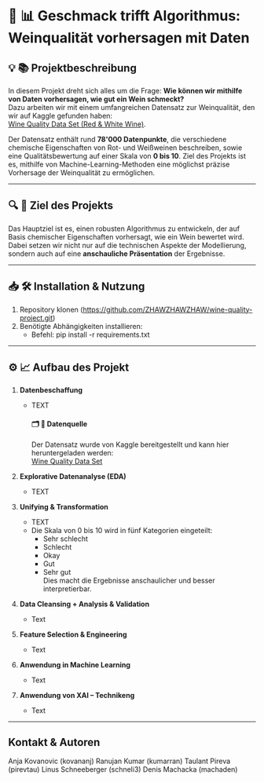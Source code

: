 # 🍷 📊 Geschmack trifft Algorithmus​: Weinqualität vorhersagen mit Daten

## 💡 📚 Projektbeschreibung 
In diesem Projekt dreht sich alles um die Frage: **Wie können wir mithilfe von Daten vorhersagen, wie gut ein Wein schmeckt?**  
Dazu arbeiten wir mit einem umfangreichen Datensatz zur Weinqualität, den wir auf Kaggle gefunden haben:  
[Wine Quality Data Set (Red & White Wine)](https://www.kaggle.com/datasets/ruthgn/wine-quality-data-set-red-white-wine).  

Der Datensatz enthält rund **78'000 Datenpunkte**, die verschiedene chemische Eigenschaften von Rot- und Weißweinen beschreiben, sowie eine Qualitätsbewertung auf einer Skala von **0 bis 10**. Ziel des Projekts ist es, mithilfe von Machine-Learning-Methoden eine möglichst präzise Vorhersage der Weinqualität zu ermöglichen.

---

## 🔍 🎯 Ziel des Projekts
Das Hauptziel ist es, einen robusten Algorithmus zu entwickeln, der auf Basis chemischer Eigenschaften vorhersagt, wie ein Wein bewertet wird. Dabei setzen wir nicht nur auf die technischen Aspekte der Modellierung, sondern auch auf eine **anschauliche Präsentation** der Ergebnisse.

---
## 📥 🛠️ Installation & Nutzung
1. Repository klonen (https://github.com/ZHAWZHAWZHAW/wine-quality-project.git)
2. Benötigte Abhängigkeiten installieren:
   - Befehl:  pip install -r requirements.txt

---
## ⚙️ 📈 Aufbau des Projekt

1. **Datenbeschaffung**  
   - TEXT

      #### 🗂️ 💾 Datenquelle
      Der Datensatz wurde von Kaggle bereitgestellt und kann hier heruntergeladen werden:  
[Wine Quality Data Set](https://www.kaggle.com/datasets/ruthgn/wine-quality-data-set-red-white-wine)

2. **Explorative Datenanalyse (EDA)**  
   - TEXT

3. **Unifying & Transformation**  
   - TEXT
   - Die Skala von 0 bis 10 wird in fünf Kategorien eingeteilt:
     - Sehr schlecht
     - Schlecht
     - Okay
     - Gut
     - Sehr gut  
   Dies macht die Ergebnisse anschaulicher und besser interpretierbar.

4. **Data Cleansing + Analysis & Validation**
   - Text

5. **Feature Selection & Engineering**
   - Text

6. **Anwendung in Machine Learning**
   - Text

7. **Anwendung von XAI – Technikeng**
   - Text

---

## Kontakt & Autoren
Anja Kovanovic (kovananj)
Ranujan Kumar (kumarran)
Taulant Pireva (pirevtau)
Linus Schneeberger (schneli3)
Denis Machacka (machaden)

